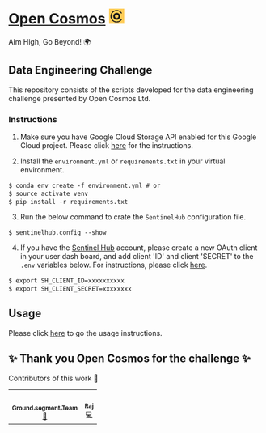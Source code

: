 # [Open Cosmos](https://www.open-cosmos.com/) <img src="./assets/logos/open_cosmos_logo.png" width="30" height="30">
Aim High, Go Beyond! 🌍

## Data Engineering Challenge
This repository consists of the scripts developed for the data engineering challenge presented by Open Cosmos Ltd.

### Instructions

1. Make sure you have Google Cloud Storage API enabled for this Google Cloud project. Please click [here](docs/google_cloud.md) for the instructions.

2. Install the `environment.yml` or `requirements.txt` in your virtual environment.

```
$ conda env create -f environment.yml # or
$ source activate venv
$ pip install -r requirements.txt
```

3. Run the below command to crate the `SentinelHub` configuration file.

```
$ sentinelhub.config --show
```

4. If you have the [Sentinel Hub](https://apps.sentinel-hub.com/dashboard/#/) account, please create a new OAuth client in your user dash board, and add client 'ID' and client 'SECRET' to the `.env` variables below. For instructions, please click [here](https://sentinelhub-py.readthedocs.io/en/latest/configure.html).

```
$ export SH_CLIENT_ID=xxxxxxxxxx
$ export SH_CLIENT_SECRET=xxxxxxxx
``` 

## Usage

Please click [here](docs/usage_instructions.md) to go the usage instructions.

## ✨ Thank you Open Cosmos for the challenge ✨

Contributors of this work 👷 

<table>
  <tbody>
    <tr>
      <td align="center"><a href="https://www.open-cosmos.com/"><img src="https://media.licdn.com/dms/image/C560BAQEyGxkRca65Wg/company-logo_200_200/0/1630649632519/opencosmos_logo?e=1707955200&v=beta&t=NEu63PndobhMvC2JedcX1uVUTz9bxThWsKQqtJioyZo" width="100px;" alt=""/><br /><sub><b>Ground segment Team</b></sub></a><br /><a href="#projectManagement-OC" title="Project Management">📆</a></td>
      <td align="center"><a href="https://github.com/vrym2"><img src="https://avatars.githubusercontent.com/u/93340339?v=4?s=100" width="100px;" alt=""/><br /><sub><b>Raj</b></sub></a><br /><a href="https://github.com/SpaceParkLeicester/Planet/commits?author=vrym2" title="Code">💻</a></td>
    </tr>
  </tbody>
</table>     